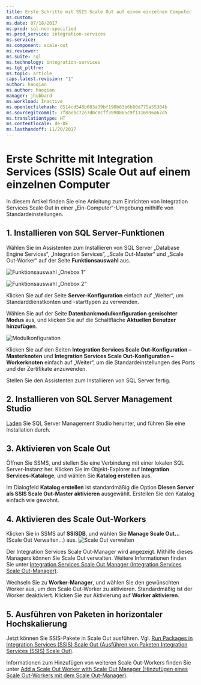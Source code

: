 ```yaml
---
title: Erste Schritte mit SSIS Scale Out auf einem einzelnen Computer | Microsoft-Dokumentation
ms.custom: 
ms.date: 07/18/2017
ms.prod: sql-non-specified
ms.prod_service: integration-services
ms.service: 
ms.component: scale-out
ms.reviewer: 
ms.suite: sql
ms.technology: integration-services
ms.tgt_pltfrm: 
ms.topic: article
caps.latest.revision: "1"
author: haoqian
ms.author: haoqian
manager: jhubbard
ms.workload: Inactive
ms.openlocfilehash: 8514cd548b003a39bf198b83b6b80d775a55384b
ms.sourcegitcommit: 7f8aebc72e7d0c8cff3990865c9f1316996a67d5
ms.translationtype: HT
ms.contentlocale: de-DE
ms.lasthandoff: 11/20/2017
---
```

# <a name="get-started-with-integration-services-ssis-scale-out-on-a-single-computer"></a>Erste Schritte mit Integration Services (SSIS) Scale Out auf einem einzelnen Computer
In diesem Artikel finden Sie eine Anleitung zum Einrichten von Integration Services Scale Out in einer „Ein-Computer“-Umgebung mithilfe von Standardeinstellungen.

## <a name="1-install-sql-server-features"></a>1. Installieren von SQL Server-Funktionen
Wählen Sie im Assistenten zum Installieren von SQL Server „Database Engine Services“, „Integration Services“, „Scale Out-Master“ und „Scale Out-Worker“ auf der Seite **Funktionsauswahl** aus.

![Funktionsauswahl „Onebox 1“](media/feature-select-onebox1.PNG)

![Funktionsauswahl „Onebox 2“](media/feature-select-onebox2.PNG)

Klicken Sie auf der Seite **Server-Konfiguration** einfach auf „Weiter“, um Standarddienstkonten und -starttypen zu verwenden.

Wählen Sie auf der Seite **Datenbankmodulkonfiguration** **gemischter Modus** aus, und klicken Sie auf die Schaltfläche **Aktuellen Benutzer hinzufügen**. 

![Modulkonfiguration](media/engine-config.PNG)

Klicken Sie auf den Seiten **Integration Services Scale Out-Konfiguration – Masterknoten** und **Integration Services Scale Out-Konfiguration – Workerknoten** einfach auf „Weiter“, um die Standardeinstellungen des Ports und der Zertifikate anzuwenden.

Stellen Sie den Assistenten zum Installieren von SQL Server fertig.

## <a name="2-install-sql-server-management-studio"></a>2. Installieren von SQL Server Management Studio

[Laden](../../ssms/download-sql-server-management-studio-ssms.md) Sie SQL Server Management Studio herunter, und führen Sie eine Installation durch.

## <a name="3-enable-scale-out"></a>3. Aktivieren von Scale Out
Öffnen Sie SSMS, und stellen Sie eine Verbindung mit einer lokalen SQL Server-Instanz her.
Klicken Sie im Objekt-Explorer auf **Integration Services-Kataloge**, und wählen Sie **Katalog erstellen** aus.

Im Dialogfeld **Katalog erstellen** ist standardmäßig die Option **Diesen Server als SSIS Scale Out-Master aktivieren** ausgewählt. Erstellen Sie den Katalog einfach wie gewohnt. 

## <a name="4-enable-scale-out-worker"></a>4. Aktivieren des Scale Out-Workers
Klicken Sie in SSMS auf **SSISDB**, und wählen Sie **Manage Scale Out...** (Scale Out Verwalten...) aus. ![Scale Out verwalten](media/manage-scale-out.PNG)

Der Integration Services Scale Out-Manager wird angezeigt. Mithilfe dieses Managers können Sie Scale Out verwalten. Weitere Informationen finden Sie unter [Integration Services Scale Out Manager (Integration Services Scale Out-Manager)](integration-services-ssis-scale-out-manager.md).

Wechseln Sie zu **Worker-Manager**, und wählen Sie den gewünschten Worker aus, um den Scale Out-Worker zu aktivieren. Standardmäßig ist der Worker deaktiviert. Klicken Sie zur Aktivierung auf **Worker aktivieren**.

## <a name="5-run-packages-in-scale-out"></a>5. Ausführen von Paketen in horizontaler Hochskalierung
Jetzt können Sie SSIS-Pakete in Scale Out ausführen. Vgl. [Run Packages in Integration Services (SSIS) Scale Out (Ausführen von Paketen Integration Services (SSIS) Scale Out)](run-packages-in-integration-services-ssis-scale-out.md).


Informationen zum Hinzufügen von weiteren Scale Out-Workers finden Sie unter [Add a Scale Out Worker with Scale Out Manager (Hinzufügen eines Scale Out-Workers mit dem Scale Out-Manager)](add-scale-out-worker.md).
